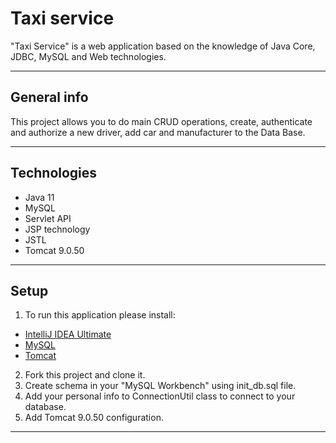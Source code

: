 # Taxi service
"Taxi Service" is a web application based on the knowledge of Java Core, JDBC, MySQL and Web technologies.
____
## General info
This project allows you to do main CRUD operations, create, authenticate and authorize a new driver, add car and manufacturer to the Data Base.
____
## Technologies
* Java 11
* MySQL
* Servlet API
* JSP technology
* JSTL
* Tomcat 9.0.50
____

## Setup
1) To run this application please install:
* [IntelliJ IDEA Ultimate](https://www.jetbrains.com/lp/intellij-frameworks/)
* [MySQL](https://www.softportal.com/software-65-mysql.html)
* [Tomcat](https://archive.apache.org/dist/tomcat/tomcat-9/v9.0.50/bin/)
2) Fork this project and clone it. 
3) Create schema in your "MySQL Workbench" using init_db.sql file. 
4) Add your personal info to ConnectionUtil class to connect to your database. 
5) Add Tomcat 9.0.50 configuration.
____
